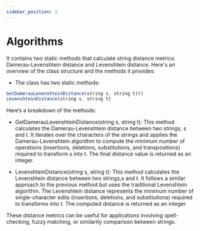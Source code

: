 ```yaml
---
sidebar_position: 2
---
```

# Algorithms

It contains two static methods that calculate string distance metrics: Damerau-Levenshtein distance and Levenshtein distance. Here's an overview of the class structure and the methods it provides:

- The class has two static methods:

~~~ typescript
GetDamerauLevenshteinDistance(string s, string t)()
LevenshteinDistance(string s, string t)
~~~

Here’s a breakdown of the methods:

- GetDamerauLevenshteinDistance(string s, string t): This method calculates the Damerau-Levenshtein distance between two strings, s and t. It iterates over the characters of the strings and applies the Damerau-Levenshtein algorithm to compute the minimum number of operations (insertions, deletions, substitutions, and transpositions) required to transform s into t. The final distance value is returned as an integer.

- LevenshteinDistance(string s, string t): This method calculates the Levenshtein distance between two strings,s and t. It follows a similar approach to the previous method but uses the traditional Levenshtein algorithm. The Levenshtein distance represents the minimum number of single-character edits (insertions, deletions, and substitutions) required to transforms into t. The computed distance is returned as an integer

These distance metrics can be useful for applications involving spell-checking, fuzzy matching, or similarity comparison between strings.

